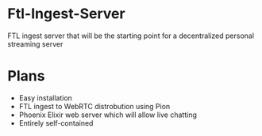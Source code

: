 # Ftl-Ingest-Server

FTL ingest server that will be the starting point for a decentralized personal streaming server


# Plans

- Easy installation
- FTL ingest to WebRTC distrobution using Pion
- Phoenix Elixir web server which will allow live chatting
- Entirely self-contained
